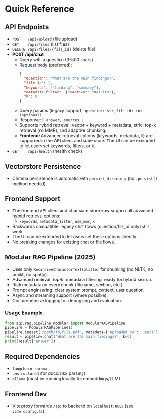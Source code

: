 # Quick Reference

## API Endpoints
- `POST   /api/upload`    (file upload)
- `GET    /api/files`     (list files)
- `DELETE /api/files/{file_id}` (delete file)
- **POST /api/chat**
  - Query with a question (3-500 chars)
  - Request body (preferred):
    ```json
    {
      "question": "What are the main findings?",
      "file_id": 1,
      "keywords": ["finding", "summary"],
      "metadata_filter": {"section": "Results"},
      "k": 8
    }
    ```
  - Query params (legacy support): `question: str`, `file_id: int (optional)`
  - Response: `{ answer, sources }`
  - Supports hybrid retrieval: vector + keyword + metadata, strict top-k retrieval (no MMR), and adaptive chunking.
  - **Frontend:** Advanced retrieval options (keywords, metadata, k) are supported in the API client and state store. The UI can be extended to let users set keywords, filters, or k.
- `GET    /api/health`    (health check)

## Vectorstore Persistence
- Chroma persistence is automatic with `persist_directory` (no `.persist()` method needed).

<!-- Add Docker/database persistence instructions here -->

## Frontend Support
- The frontend API client and chat state store now support all advanced hybrid retrieval options:
    - `keywords`, `metadata_filter`, `use_mmr`, `k`
- Backwards compatible: legacy chat flows (question/file_id only) still work.
- The UI can be extended to let users set these options directly.
- No breaking changes for existing chat or file flows.

## Modular RAG Pipeline (2025)
- Uses only `RecursiveCharacterTextSplitter` for chunking (no NLTK, no punkt, no spaCy).
- Advanced retrieval: top-k, metadata filtering, ready for hybrid search.
- Rich metadata on every chunk (filename, section, etc.).
- Prompt engineering: clear system prompt, context, user question.
- Async and streaming support (where possible).
- Comprehensive logging for debugging and evaluation.

### Usage Example
```python
from app.rag.pipeline_modular import ModularRAGPipeline
pipeline = ModularRAGPipeline()
pipeline.ingest('/path/to/file.pdf', metadata={'uploaded_by': 'user1'})
result = pipeline.chat('What are the main findings?', k=6)
print(result['answer'])
```

## Required Dependencies
- `langchain_chroma`
- `unstructured` (for docx/xlsx parsing)
- `ollama` (must be running locally for embeddings/LLM)

## Frontend Dev
- Vite proxy forwards `/api` to backend on `localhost:8000` (see `vite.config.ts`).
